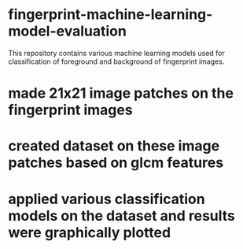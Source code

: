 # fingerprint-machine-learning-model-evaluation
This repository contains various machine learning models used for classification of foreground and background of fingerprint images. 
# made 21x21 image patches on the fingerprint images
# created dataset on these image patches based on glcm features
# applied various classification models on the dataset and results were graphically plotted
